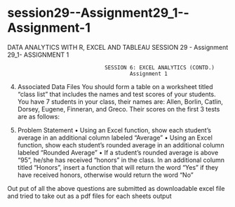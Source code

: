 # session29--Assignment29_1--Assignment-1
DATA ANALYTICS WITH R, EXCEL AND TABLEAU SESSION 29 - Assignment 29_1- ASSIGNMENT 1


                                   SESSION 6: EXCEL ANALYTICS (CONTD.)
                                           Assignment 1


4. Associated Data Files You should form a table on a worksheet titled “class list” that includes the names and test scores of your students.
 You have 7 students in your class, their names are: Allen, Borlin, Catlin, Dorsey, Eugene, Finneran, and Greco. Their scores on the first 3 tests are as follows:

5. Problem Statement
 • Using an Excel function, show each student’s average in an additional column labeled “Average” 
• Using an Excel function, show each student’s rounded average in an additional column labeled “Rounded Average” 
• If a student’s rounded average is above “95”, he/she has received “honors” in the class. In an additional column titled “Honors”, insert a function that will return the word “Yes” if they have received honors, otherwise would return the word “No”



Out put  of all the above questions are submitted as downloadable excel file and tried to take out as a pdf files for each sheets output


